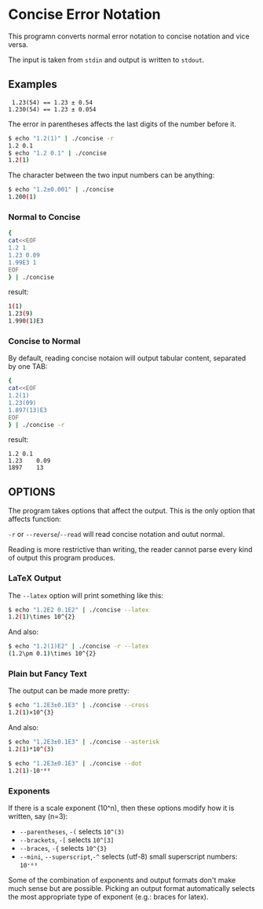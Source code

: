 # Concise Error Notation

This programn converts normal error notation to concise notation and
vice versa.

The input is taken from `stdin` and output is written to `stdout`.

## Examples

```
 1.23(54) == 1.23 ± 0.54
1.230(54) == 1.23 ± 0.054
```

The error in parentheses affects the last digits of the number before
it.

```sh
$ echo "1.2(1)" | ./concise -r
1.2	0.1
$ echo "1.2 0.1" | ./concise
1.2(1)
```

The character between the two input numbers can be anything:
```sh
$ echo "1.2±0.001" | ./concise
1.200(1)
```

### Normal to Concise

```sh
{
cat<<EOF
1.2 1
1.23 0.09
1.99E3 1
EOF
} | ./concise
```

result:
```sh
1(1)
1.23(9)
1.990(1)E3
```

### Concise to Normal

By default, reading concise notaion will output tabular content, separated by one TAB:

```sh
{
cat<<EOF
1.2(1)
1.23(09)
1.897(13)E3
EOF
} | ./concise -r
```

result:
```
1.2	0.1
1.23	0.09
1897	13
```

## OPTIONS

The program takes options that affect the output. This is the only option that affects function:

`-r` or `--reverse`/`--read` will read concise notation and outut normal.

Reading is more restrictive than writing, the reader cannot parse every kind of output this program produces.


### LaTeX Output

The `--latex` option will print something like this:

```sh
$ echo "1.2E2 0.1E2" | ./concise --latex
1.2(1)\times 10^{2}
```

And also:

```sh
$ echo "1.2(1)E2" | ./concise -r --latex
(1.2\pm 0.1)\times 10^{2}
```

### Plain but Fancy Text

The output can be made more pretty:

```sh
$ echo "1.2E3±0.1E3" | ./concise --cross
1.2(1)×10^{3}
```

And also:
```sh
$ echo "1.2E3±0.1E3" | ./concise --asterisk
1.2(1)*10^(3)

$ echo "1.2E3±0.1E3" | ./concise --dot
1.2(1)·10⁺⁰³
```

### Exponents

If there is a scale exponent \(10^n\), then these options modify how
it is written, say \(n=3\):

- `--parentheses`, `-(` selects `10^(3)`
- `--brackets`, `-[` selects `10^[3]`
- `--braces`, `-{` selects `10^{3}`
- `--mini`, `--superscript`,`-^` selects (utf-8) small superscript numbers: `10⁺⁰³`

Some of the combination of exponents and output formats don't make
much sense but are possible. Picking an output format automatically
selects the most appropriate type of exponent (e.g.: braces for
latex).

